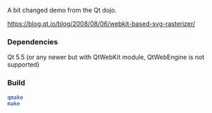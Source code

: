 A bit changed demo from the Qt dojo.

https://blog.qt.io/blog/2008/08/06/webkit-based-svg-rasterizer/

### Dependencies

Qt 5.5 (or any newer but with QtWebKit module, QtWebEngine is not supported)

### Build

```bash
qmake
make
```
